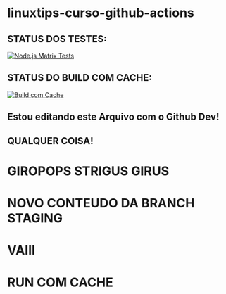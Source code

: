 # linuxtips-curso-github-actions

## STATUS DOS TESTES:
[![Node.js Matrix Tests](https://github.com/FabioBartoli/linuxtips-curso-github-actions/actions/workflows/test-app.yml/badge.svg)](https://github.com/FabioBartoli/linuxtips-curso-github-actions/actions/workflows/test-app.yml)

## STATUS DO BUILD COM CACHE:
[![Build com Cache](https://github.com/FabioBartoli/linuxtips-curso-github-actions/actions/workflows/cache.yml/badge.svg)](https://github.com/FabioBartoli/linuxtips-curso-github-actions/actions/workflows/cache.yml)

## Estou editando este Arquivo com o Github Dev!

## QUALQUER COISA!

# GIROPOPS STRIGUS GIRUS

# NOVO CONTEUDO DA BRANCH STAGING

# VAIII

# RUN COM CACHE
